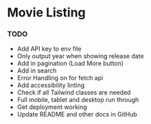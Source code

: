 # Movie Listing

### TODO
- Add API key to env file
- Only output year when showing release date
- Add in pagination (Load More button)
- Add in search
- Error Handling on for fetch api
- Add accessibility linting
- Check if all Tailwind classes are needed
- Full mobile, tablet and desktop run through
- Get deployment working
- Update README and other docs in GitHub
